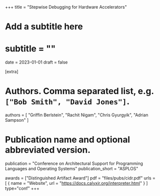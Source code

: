 +++
title = "Stepwise Debugging for Hardware Accelerators"
# Add a subtitle here
# subtitle = ""
date = 2023-01-01
draft = false

[extra]
# Authors. Comma separated list, e.g. `["Bob Smith", "David Jones"]`.
authors = [
  "Griffin Berlstein",
  "Rachit Nigam",
  "Chris Gyurgyik",
  "Adrian Sampson"
]

# Publication name and optional abbreviated version.
publication = "Conference on Architectural Support for Programming Languages and Operating Systems"
publication_short = "ASPLOS"

awards = ["Distinguished Artifact Award"]
pdf = "files/pubs/cidr.pdf"
urls = [
  { name = "Website", url = "https://docs.calyxir.org/interpreter.html" }
]
type="conf"
+++
